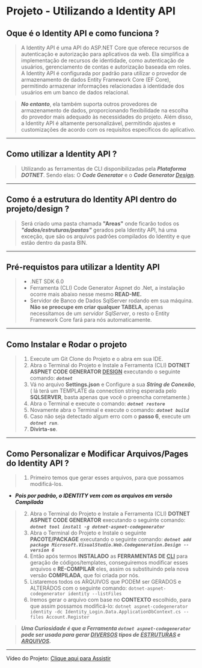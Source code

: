 # Projeto - Utilizando a Identity API

## Oque é o Identity API e como funciona ?

>A Identity API é uma API do ASP.NET Core que oferece recursos de autenticação e autorização para aplicativos da web. Ela simplifica a implementação de recursos de identidade, como autenticação de usuários, gerenciamento de contas e autorização baseada em roles. A Identity API é configurada por padrão para utilizar o provedor de armazenamento de dados Entity Framework Core (EF Core), permitindo armazenar informações relacionadas à identidade dos usuários em um banco de dados relacional.

>***No entanto***, ela também suporta outros provedores de armazenamento de dados, proporcionando flexibilidade na escolha do provedor mais adequado às necessidades do projeto. Além disso, a Identity API é altamente personalizável, permitindo ajustes e customizações de acordo com os requisitos específicos do aplicativo.

***

## Como utilizar a Identity API ?

> Utilizando as ferramentas de CLI disponibilizadas pela ***Plataforma DOTNET***.
> Sendo elas: O ***Code Generator*** e o ***Code Generator <u>Design</u>***.
***

## Como é a estrutura do Identity API dentro do projeto/design ?

> Será criado uma pasta chamada **"Areas"** onde ficarão todos os ***"dados/estruturas/pastas"*** gerados pela Identity API, há uma exceção, que são os arquivos padrões compilados do Identity e que estão dentro da pasta BIN.

***

## Pré-requistos para utilizar a Identity API

> - .NET SDK 6.0
> - Ferramenta (CLI) Code Generator Aspnet do .Net, a instalação ocorre mais abaixo nesse mesmo **READ-ME.**
> - Servidor de Banco de Dados SqlServer rodando em sua máquina.
> **Não se preocupe em criar qualquer TABELA**, apenas necessitamos de um *servidor SqlServer*, o resto o Entity Framework Core fará para nós automaticamente.

***

## Como Instalar e Rodar o projeto

> 1. Execute um Git Clone do Projeto e o abra em sua IDE.
> 2. Abra o Terminal do Projeto e Instale a Ferramenta (CLI) **DOTNET ASPNET CODE GENERATOR <u>DESIGN</u>** executando o seguinte comando: ***```dotnet```***
> 3. Vá no arquivo **Settings.json** e Configure a sua ***String de Conexão***, ( lá terá um TEMPLATE da connection string esperada pelo **SQLSERVER**, basta apenas que você o preencha corretamente.)
> 4. Abra o Terminal e execute o comando: ***```dotnet restore```***
> 5. Novamente abra o Terminal e execute o comando: ***```dotnet build```***
> 6. Caso não seja detectado algum erro com o **passo 6**, execute um ***```dotnet run```***.
> 7. **Divirta-se**.

***

## Como Personalizar e Modificar Arquivos/Pages do Identity API ?

> 1. Primeiro temos que gerar esses arquivos, para que possamos modificá-los.

- ***Pois por padrão, o IDENTITY vem com os arquivos em versão Compilada***

> 2. Abra o Terminal do Projeto e Instale a Ferramenta (CLI) **DOTNET ASPNET CODE GENERATOR** executando o seguinte comando: ***```dotnet tool install -g dotnet-aspnet-codegenerator```***
> 3. Abra o Terminal do Projeto e Instale o seguinte **PACOTE/PACKAGE** executando o seguinte comando: ***```dotnet add package Microsoft.VisualStudio.Web.Codegeneration.Design --version 6```***
> 4. Então após termos **INSTALADO** as **FERRAMENTAS DE <u>CLI</u>** para geração de códigos/templates, conseguiremos modificar esses arquivos e **RE-COMPILAR** eles, assim os substituindo pela nova versão **COMPILADA**, que foi criada por nós.
> 5. Listaremos todos os ARQUIVOS que PODEM ser GERADOS e ALTERÁDOS com o seguinte comando: ```dotnet-aspnet-codegenerator identity --listFiles```
> 6. Iremos gerar o arquivo com base no **CONTEXTO** escolhido, para que assim possamos modificá-lo: ```dotnet aspnet-codegenerator identity -dc Identity_Login.Data.ApplicationDbContext.cs --files Account.Register```

>***Uma Curiosidade é que a Ferramenta ```dotnet aspnet-codegenerator``` pode ser usada para gerar <u>DIVERSOS</u> tipos de <u>ESTRUTURAS</u> e <u>ARQUIVOS</u>.***

***
Vídeo do Projeto: [Clique aqui para Assistir](https://www.youtube.com.br)
